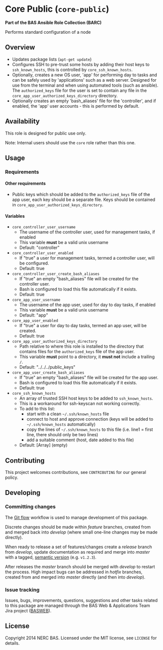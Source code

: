 # Core Public (`core-public`)

**Part of the BAS Ansible Role Collection (BARC)**

Performs standard configuration of a node

## Overview

* Updates package lists (`apt-get update`)
* Configures SSH to pre-trust some hosts by adding their host keys to `ssh_known_hosts`, this is controlled by `core_ssh_known_hosts`.
* Optionally, creates a new OS user, 'app' for performing day to tasks and can be safely used by 'applications' such as a web server. Designed for use from the terminal and when using automated tools (such as ansible). The `authorized_keys` file for the user is set to contain any file in the `core_app_user_authorized_keys_directory` directory.
* Optionally creates an empty 'bash_aliases' file for the 'controller', and if enabled, the 'app' user accounts - this is performed by default.

## Availability

This role is designed for public use only.

Note: Internal users should use the `core` role rather than this one.

## Usage

### Requirements

#### Other requirements

* Public keys which should be added to the `authorized_keys` file of the app user, each key should be a separate file. Keys should be contained in  `core_app_user_authorized_keys_directory`.

#### Variables

* `core_controller_user_username`
	* The username of the controller user, used for management tasks, if enabled
	* This variable **must** be a valid unix username
	* Default: "controller"
* `core_controller_user_enabled`
	* If "true" a user for management tasks, termed a controller user, will be configured.
	* Default: true
* `core_controller_user_create_bash_aliases`
    * If "true" an empty "bash_aliases" file will be created for the controller user.
    * Bash is configured to load this file automatically if it exists.
    * Default: true
* `core_app_user_username`
	* The username of the app user, used for day to day tasks, if enabled
	* This variable **must** be a valid unix username
	* Default: "app"
* `core_app_user_enabled`
	* If "true" a user for day to day tasks, termed an app user, will be created.
	* Default: true
* `core_app_user_authorized_keys_directory`
	* Path relative to where this role is installed to the directory that contains files for the `authorized_keys` file of the app user.
	* This variable **must** point to a directory, it **must not** include a trailing `/`.
	* Default: "../../../public_keys"
* `core_app_user_create_bash_aliases`
    * If "true" an empty "bash_aliases" file will be created for the app user.
    * Bash is configured to load this file automatically if it exists.
    * Default: true
* `core_ssh_known_hosts`
	* An array of trusted SSH host keys to be added to `ssh_known_hosts`.
	* This is a workaround for ssh-keyscan not working correctly.
    * To add to this list:
        * start with a clean `~/.ssh/known_hosts` file
        * connect to host and approve connection (keys will be added to `~/.ssh/known_hosts` automatically)
        * copy the lines of `~/.ssh/known_hosts` to this file (i.e. line1 = first line, there should only be two lines)
        * add a suitable comment (host, date added to this file)
    * Default: [Array]  (empty)

## Contributing

This project welcomes contributions, see `CONTRIBUTING` for our general policy.

## Developing

### Committing changes

The [Git flow](https://github.com/fzaninotto/Faker#formatters) workflow is used to manage development of this package.

Discrete changes should be made within *feature* branches, created from and merged back into *develop* (where small one-line changes may be made directly).

When ready to release a set of features/changes create a *release* branch from *develop*, update documentation as required and merge into *master* with a tagged, [semantic version](http://semver.org/) (e.g. `v1.2.3`).

After releases the *master* branch should be merged with *develop* to restart the process. High impact bugs can be addressed in *hotfix* branches, created from and merged into *master* directly (and then into *develop*).

### Issue tracking

Issues, bugs, improvements, questions, suggestions and other tasks related to this package are managed through the BAS Web & Applications Team Jira project ([BASWEB](https://jira.ceh.ac.uk/browse/BASWEB)).

## License

Copyright 2014 NERC BAS. Licensed under the MIT license, see `LICENSE` for details.